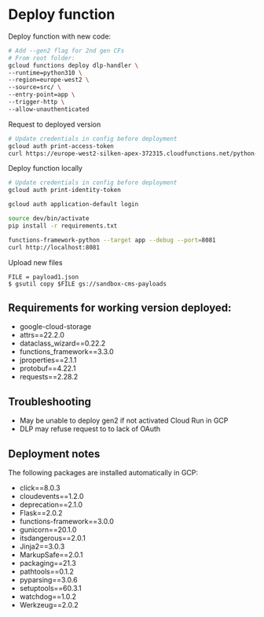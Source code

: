 
# Deploy function

Deploy function with new code:

```bash
# Add --gen2 flag for 2nd gen CFs
# From root folder:
gcloud functions deploy dlp-handler \
--runtime=python310 \
--region=europe-west2 \
--source=src/ \
--entry-point=app \
--trigger-http \
--allow-unauthenticated
```

Request to deployed version
```bash
# Update credentials in config before deployment
gcloud auth print-access-token
curl https://europe-west2-silken-apex-372315.cloudfunctions.net/python-http-function
```

Deploy function locally

```bash
# Update credentials in config before deployment
gcloud auth print-identity-token

gcloud auth application-default login

source dev/bin/activate
pip install -r requirements.txt

functions-framework-python --target app --debug --port=8081
curl http://localhost:8081
```




Upload new files
```
FILE = payload1.json
$ gsutil copy $FILE gs://sandbox-cms-payloads
```

## Requirements for working version deployed:
- google-cloud-storage
- attrs==22.2.0
- dataclass_wizard==0.22.2
- functions_framework==3.3.0
- jproperties==2.1.1
- protobuf==4.22.1
- requests==2.28.2


## Troubleshooting

- May be unable to deploy gen2 if not activated Cloud Run in GCP
- DLP may refuse request to to lack of OAuth


## Deployment notes
 The following packages are installed automatically in GCP:
- click==8.0.3
- cloudevents==1.2.0
- deprecation==2.1.0
- Flask==2.0.2
- functions-framework==3.0.0
- gunicorn==20.1.0
- itsdangerous==2.0.1
- Jinja2==3.0.3
- MarkupSafe==2.0.1
- packaging==21.3
- pathtools==0.1.2
- pyparsing==3.0.6
- setuptools==60.3.1
- watchdog==1.0.2
- Werkzeug==2.0.2

